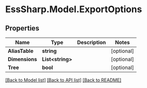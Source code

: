 # EssSharp.Model.ExportOptions

## Properties

Name | Type | Description | Notes
------------ | ------------- | ------------- | -------------
**AliasTable** | **string** |  | [optional] 
**Dimensions** | **List&lt;string&gt;** |  | [optional] 
**Tree** | **bool** |  | [optional] 

[[Back to Model list]](../README.md#documentation-for-models) [[Back to API list]](../README.md#documentation-for-api-endpoints) [[Back to README]](../README.md)


